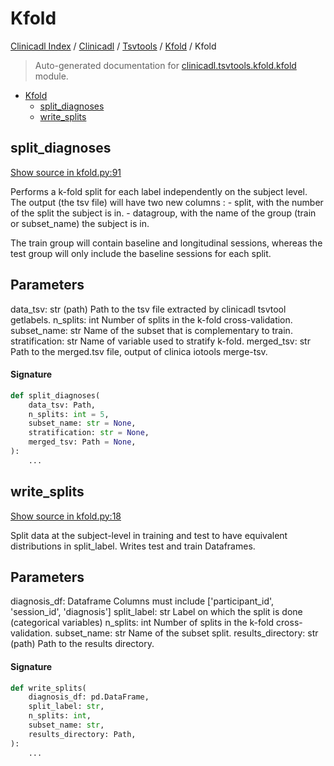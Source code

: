 # Kfold

[Clinicadl Index](../../../README.md#clinicadl-index) /
[Clinicadl](../../index.md#clinicadl) /
[Tsvtools](../index.md#tsvtools) /
[Kfold](./index.md#kfold) /
Kfold

> Auto-generated documentation for [clinicadl.tsvtools.kfold.kfold](../../../../clinicadl/tsvtools/kfold/kfold.py) module.

- [Kfold](#kfold)
  - [split_diagnoses](#split_diagnoses)
  - [write_splits](#write_splits)

## split_diagnoses

[Show source in kfold.py:91](../../../../clinicadl/tsvtools/kfold/kfold.py#L91)

Performs a k-fold split for each label independently on the subject level.
The output (the tsv file) will have two new columns :
    - split, with the number of the split the subject is in.
    - datagroup, with the name of the group (train or subset_name) the subject is in.

The train group will contain baseline and longitudinal sessions,
whereas the test group will only include the baseline sessions for each split.

Parameters
----------
data_tsv: str (path)
    Path to the tsv file extracted by clinicadl tsvtool getlabels.
n_splits: int
    Number of splits in the k-fold cross-validation.
subset_name: str
    Name of the subset that is complementary to train.
stratification: str
    Name of variable used to stratify k-fold.
merged_tsv: str
    Path to the merged.tsv file, output of clinica iotools merge-tsv.

#### Signature

```python
def split_diagnoses(
    data_tsv: Path,
    n_splits: int = 5,
    subset_name: str = None,
    stratification: str = None,
    merged_tsv: Path = None,
):
    ...
```



## write_splits

[Show source in kfold.py:18](../../../../clinicadl/tsvtools/kfold/kfold.py#L18)

Split data at the subject-level in training and test to have equivalent distributions in split_label.
Writes test and train Dataframes.

Parameters
----------
diagnosis_df: Dataframe
    Columns must include ['participant_id', 'session_id', 'diagnosis']
split_label: str
    Label on which the split is done (categorical variables)
n_splits: int
    Number of splits in the k-fold cross-validation.
subset_name: str
    Name of the subset split.
results_directory: str (path)
    Path to the results directory.

#### Signature

```python
def write_splits(
    diagnosis_df: pd.DataFrame,
    split_label: str,
    n_splits: int,
    subset_name: str,
    results_directory: Path,
):
    ...
```